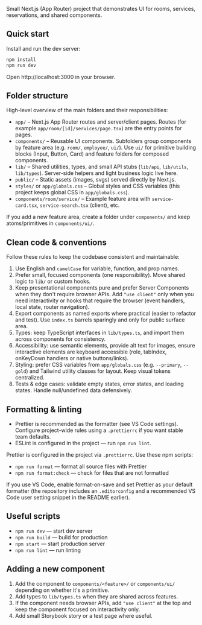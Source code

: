 Small Next.js (App Router) project that demonstrates UI for rooms, services, reservations, and shared components.

## Quick start

Install and run the dev server:

```bash
npm install
npm run dev
```

Open http://localhost:3000 in your browser.

## Folder structure

High-level overview of the main folders and their responsibilities:

- `app/` – Next.js App Router routes and server/client pages. Routes (for example `app/room/[id]/services/page.tsx`) are the entry points for pages.
- `components/` – Reusable UI components. Subfolders group components by feature area (e.g. `room/`, `employee/`, `ui/`). Use `ui/` for primitive building blocks (Input, Button, Card) and feature folders for composed components.
- `lib/` – Shared utilities, types, and small API stubs (`lib/api`, `lib/utils`, `lib/types`). Server-side helpers and light business logic live here.
- `public/` – Static assets (images, svgs) served directly by Next.js.
- `styles/` or `app/globals.css` – Global styles and CSS variables (this project keeps global CSS in `app/globals.css`).
- `components/room/service/` – Example feature area with `service-card.tsx`, `service-search.tsx` (client), etc.

If you add a new feature area, create a folder under `components/` and keep atoms/primitives in `components/ui/`.

## Clean code & conventions

Follow these rules to keep the codebase consistent and maintainable:

1. Use English and `camelCase` for variable, function, and prop names.
2. Prefer small, focused components (one responsibility). Move shared logic to `lib/` or custom hooks.
3. Keep presentational components pure and prefer Server Components when they don't require browser APIs. Add `"use client"` only when you need interactivity or hooks that require the browser (event handlers, local state, router navigation).
4. Export components as named exports where practical (easier to refactor and test). Use `index.ts` barrels sparingly and only for public surface area.
5. Types: keep TypeScript interfaces in `lib/types.ts`, and import them across components for consistency.
6. Accessibility: use semantic elements, provide alt text for images, ensure interactive elements are keyboard accessible (role, tabIndex, onKeyDown handlers or native buttons/links).
7. Styling: prefer CSS variables from `app/globals.css` (e.g. `--primary`, `--gold`) and Tailwind utility classes for layout. Keep visual tokens centralized.
8. Tests & edge cases: validate empty states, error states, and loading states. Handle null/undefined data defensively.

## Formatting & linting

- Prettier is recommended as the formatter (see VS Code settings). Configure project-wide rules using a `.prettierrc` if you want stable team defaults.
- ESLint is configured in the project — run `npm run lint`.
 
Prettier is configured in the project via `.prettierrc`. Use these npm scripts:

- `npm run format` — format all source files with Prettier
- `npm run format:check` — check for files that are not formatted

If you use VS Code, enable format-on-save and set Prettier as your default formatter (the repository includes an `.editorconfig` and a recommended VS Code user setting snippet in the README earlier).

## Useful scripts

- `npm run dev` — start dev server
- `npm run build` — build for production
- `npm start` — start production server
- `npm run lint` — run linting

## Adding a new component

1. Add the component to `components/<feature>/` or `components/ui/` depending on whether it's a primitive.
2. Add types to `lib/types.ts` when they are shared across features.
3. If the component needs browser APIs, add `"use client"` at the top and keep the component focused on interactivity only.
4. Add small Storybook story or a test page where useful.

